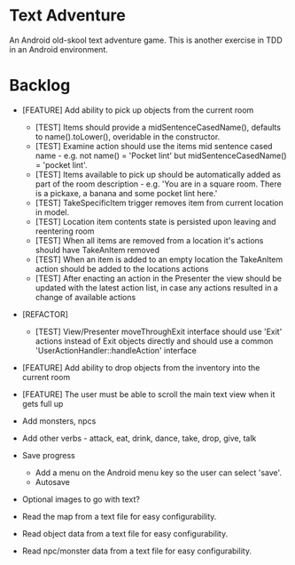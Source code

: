 Text Adventure
==============

An Android old-skool text adventure game. This is another exercise in TDD in an Android environment.

Backlog
=======

- [FEATURE] Add ability to pick up objects from the current room
  - [TEST] Items should provide a midSentenceCasedName(), defaults to name().toLower(), overidable in the constructor.
  - [TEST] Examine action should use the items mid sentence cased name - e.g. not name() = 'Pocket lint' but midSentenceCasedName() = 'pocket lint'.
  - [TEST] Items available to pick up should be automatically added as part of the room description - e.g. 'You are in a square room. There is a pickaxe, a banana and some pocket lint here.'
  - [TEST] TakeSpecificItem trigger removes item from current location in model.
  - [TEST] Location item contents state is persisted upon leaving and reentering room
  - [TEST] When all items are removed from a location it's actions should have TakeAnItem removed
  - [TEST] When an item is added to an empty location the TakeAnItem action should be added to the locations actions
  - [TEST] After enacting an action in the Presenter the view should be updated with the latest action list, in case any actions resulted in a change of available actions
- [REFACTOR]
  - [TEST] View/Presenter moveThroughExit interface should use 'Exit' actions instead of Exit objects directly and should use a common 'UserActionHandler::handleAction' interface
- [FEATURE] Add ability to drop objects from the inventory into the current room
- [FEATURE] The user must be able to scroll the main text view when it gets full up


- Add monsters, npcs

- Add other verbs - attack, eat, drink, dance, take, drop, give, talk

- Save progress
  - Add a menu on the Android menu key so the user can select 'save'.
  - Autosave

- Optional images to go with text?

- Read the map from a text file for easy configurability.
- Read object data from a text file for easy configurability.
- Read npc/monster data from a text file for easy configurability.

